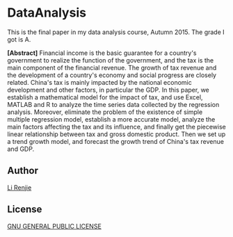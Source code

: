 # DataAnalysis
This is the final paper in my data analysis course, Autumn 2015. The grade I got is A.

**[Abstract]** Financial income is the basic guarantee for a country's government to realize the function of the government, and the tax is the main component of the financial revenue. The growth of tax revenue and the development of a country's economy and social progress are closely related. China's tax is mainly impacted by the national economic development and other factors, in particular the GDP. In this paper, we establish a mathematical model for the impact of tax, and use Excel, MATLAB and R to analyze the time series data collected by the regression analysis. Moreover, eliminate the problem of the existence of simple multiple regression model, establish a more accurate model, analyze the main factors affecting the tax and its influence, and finally get the piecewise linear relationship between tax and gross domestic product. Then we set up a trend growth model, and forecast the growth trend of China's tax revenue and GDP.

## Author
[Li Renjie](https://github.com/lirenjie95)

## License
[GNU GENERAL PUBLIC LICENSE](https://github.com/lirenjie95/DataAnalysis/blob/master/LICENSE)

